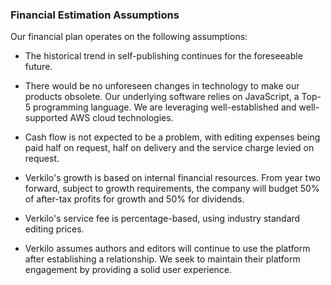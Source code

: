 ### Financial Estimation Assumptions

Our financial plan operates on the following assumptions:

-   The historical trend in self-publishing continues for the
    foreseeable future.

-   There would be no unforeseen changes in technology to make our
    products obsolete. Our underlying software relies on JavaScript, a
    Top-5 programming language. We are leveraging well-established and
    well-supported AWS cloud technologies.

-   Cash flow is not expected to be a problem, with editing expenses
    being paid half on request, half on delivery and the service charge
    levied on request.

-   Verkilo's growth is based on internal financial resources. From year
    two forward, subject to growth requirements, the company will budget
    50% of after-tax profits for growth and 50% for dividends.

-   Verkilo's service fee is percentage-based, using industry standard
    editing prices.

-   Verkilo assumes authors and editors will continue to use the
    platform after establishing a relationship. We seek to maintain
    their platform engagement by providing a solid user experience.
